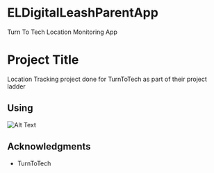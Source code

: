 # ELDigitalLeashParentApp
Turn To Tech Location Monitoring App

# Project Title

Location Tracking project done for TurnToTech as part of their project ladder

## Using

![Alt Text](https://github.com/EduardLev/ELDigitalLeashParentApp/raw/master/ELDigitalLeashParentAppTTT.gif)

## Acknowledgments

* TurnToTech

